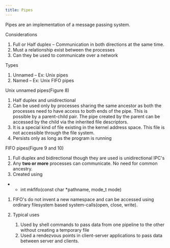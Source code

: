 ```yaml
---
title: Pipes
---
```

Pipes are an implementation of a message passing system.

Considerations

1.  Full or Half duplex – Communication in both directions at the same
    time.
2.  Must a relationship exist between the processes
3.  Can they be used to communicate over a network

Types

1.  Unnamed – Ex: Unix pipes
2.  Named – Ex: Unix FIFO pipes

Unix unnamed pipes(Figure 8)

1.  Half duplex and unidirectional
2.  Can be used only by processes sharing the same ancestor as both the
    processes need to have access to both ends of the pipe. This is
    possible by a parent-child pair. The pipe created by the parent can
    be accessed by the child via the inherited file descriptors.
3.  It is a special kind of file existing in the kernel address space.
    This file is not accessible through the file system.
4.  Persists only as long as the program is running

FIFO pipes(Figure 9 and 10)

1.  Full duplex and bidirectional though they are used is unidirectional
    IPC's
2.  Any **two or more** processes can communicate. No need for common
    ancestry.
3.  Created using

-   -   int mkfifo(const char \*pathname, mode_t mode)

1.  FIFO's do not invent a new namespace and can be accessed using
    ordinary filesystem based system-calls(open, close, write).

2.  Typical uses

    1.  Used by shell commands to pass data from one pipeline to the
        other without creating a temporary file
    2.  Used a rendezvous points in client-server applications to pass
        data between server and clients.
